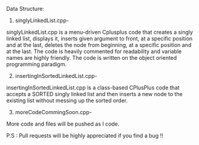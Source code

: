Data Structure:

1. singlyLinkedList.cpp-

singlyLinkedList.cpp is a menu-driven Cplusplus code that creates a singly linked list, displays it, inserts given argument to front, at a specific position and at the last, deletes the node from beginning, at a specific position and at the last. The code is heavily commented for readability and variable names are highly friendly. The code is written on the object oriented programming paradigm.

2. insertingInSortedLinkedList.cpp-

insertingInSortedLinkedList.cpp is a class-based CPlusPlus code that accepts a SORTED singly linked list and then inserts a new node to the existing list without messing up the sorted order.

3. moreCodeCommingSoon.cpp-

More code and files will be pushed as I code.


P.S : Pull requests will be highly appreciated if you find a bug !!
